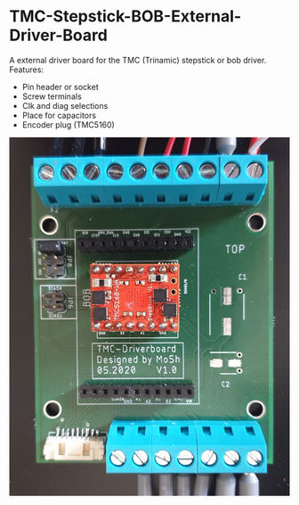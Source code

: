 # TMC-Stepstick-BOB-External-Driver-Board


A external driver board for the TMC (Trinamic) stepstick or bob driver. Features:

   - Pin header or socket
   - Screw terminals
   - Clk and diag selections
   - Place for capacitors
   - Encoder plug (TMC5160)

![](images/Ext.Driver-Board.jpg)
